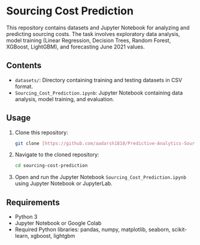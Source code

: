 # Sourcing Cost Prediction

This repository contains datasets and Jupyter Notebook for analyzing and predicting sourcing costs. The task involves exploratory data analysis, model training (Linear Regression, Decision Trees, Random Forest, XGBoost, LightGBM), and forecasting June 2021 values.

## Contents

- `datasets/`: Directory containing training and testing datasets in CSV format.
- `Sourcing_Cost_Prediction.ipynb`: Jupyter Notebook containing data analysis, model training, and evaluation.

## Usage

1. Clone this repository:

    ```bash
    git clone [https://github.com/aadarsh1810/Predictive-Analytics-Sourcing-Cost-Forecasting-Project]
    ```

2. Navigate to the cloned repository:

    ```bash
    cd sourcing-cost-prediction
    ```

3. Open and run the Jupyter Notebook `Sourcing_Cost_Prediction.ipynb` using Jupyter Notebook or JupyterLab.

## Requirements

- Python 3
- Jupyter Notebook or Google Colab
- Required Python libraries: pandas, numpy, matplotlib, seaborn, scikit-learn, xgboost, lightgbm


